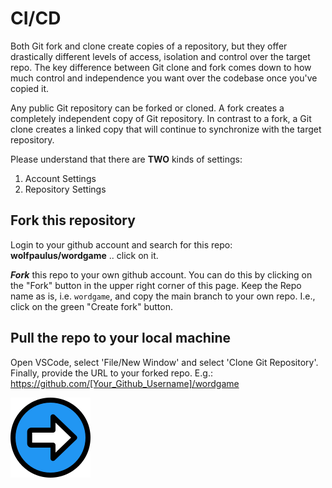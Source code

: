 # CI/CD

Both Git fork and clone create copies of a repository, but they offer drastically different levels of access, isolation and control over the target repo. The key difference between Git clone and fork comes down to how much control and independence you want over the codebase once you've copied it.

Any public Git repository can be forked or cloned. A fork creates a completely independent copy of Git repository. In contrast to a fork, a Git clone creates a linked copy that will continue to synchronize with the target repository.

Please understand that there are **TWO** kinds of settings:
1. Account Settings
1. Repository Settings 

## Fork this repository
Login to your github account and search for this repo: **wolfpaulus/wordgame** .. click on it.

**_Fork_** this repo to your own github account.
You can do this by clicking on the "Fork" button in the upper right corner of this page.
Keep the Repo name as is, i.e. ```wordgame```, and copy the main branch to your own repo. I.e., click on the green "Create fork" button.

## Pull the repo to your local machine
Open VSCode, select 'File/New Window' and select 'Clone Git Repository'. Finally, provide the URL to your forked repo. E.g.: https://github.com/[Your_Github_Username]/wordgame


[![Next](./next.png)](./2.md)
